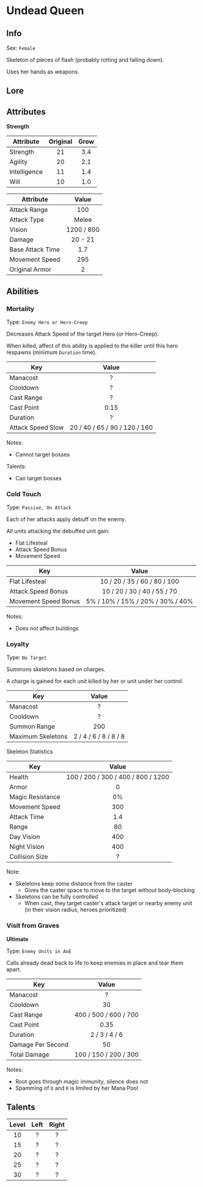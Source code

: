 # Undead Queen

## Info
Sex: `Female`

Skeleton of pieces of flash (probably rotting and falling down).

Uses her hands as weapons.

## Lore

## Attributes

**Strength**

|  Attribute   | Original | Grow |
|--------------|:--------:|:----:|
| Strength     |    21    | 3.4  |
| Agility      |    20    | 2.1  |
| Intelligence |    11    | 1.4  |
| Will     |    10    | 1.0  |


|    Attribute     |   Value    |
|------------------|:----------:|
| Attack Range     |    100     |
| Attack Type      |   Melee    |
| Vision           | 1200 / 800 |
| Damage           |  20 - 21   |
| Base Attack Time |    1.7     |
| Movement Speed   |    295     |
| Original Armor   |      2     |

## Abilities

### Mortality

Type: `Enemy Hero or Hero-Creep`

Decreases Attack Speed of the target Hero (or Hero-Creep).

When killed, affect of this ability is applied to the killer until this hero respawns (minimum `Duration` time).

| Key | Value |
|-----|:-----:|
| Manacost | ? |
| Cooldown | ? |
| Cast Range | ? |
| Cast Point | 0.15 |
| Duration | ? |
| Attack Speed Slow | 20 / 40 / 65 / 90 / 120 / 160 |

Notes:
- Cannot target bosses

Talents:
- Can target bosses


### Cold Touch

Type: `Passive, On Attack`

Each of her attacks apply debuff on the enemy.

All units attacking the debuffed unit gain:
- Flat Lifesteal
- Attack Speed Bonus
- Movement Speed

| Key | Value |
|-----|:-----:|
| Flat Lifesteal | 10 / 20 / 35 / 60 / 80 / 100 |
| Attack Speed Bonus | 10 / 20 / 30 / 40 / 55 / 70 |
| Movement Speed Bonus | 5% / 10% / 15% / 20% / 30% / 40% |

Notes:
- Does not affect buildings

### Loyalty

Type: `No Target`

Summons skeletons based on charges.

A charge is gained for each unit killed by her or unit under her control.

| Key | Value |
|-----|:-----:|
| Manacost | ? |
| Cooldown | ? |
| Summon Range | 200 |
| Maximum Skeletons | 2 / 4 / 6 / 8 / 8 / 8 |

Skeleton Statistics

| Key | Value |
|-----|:-----:|
| Health | 100 / 200 / 300 / 400 / 800 / 1200 |
| Armor | 0 |
| Magic Resistance | 0% |
| Movement Speed | 300 |
| Attack Time | 1.4 |
| Range | 80 |
| Day Vision   | 400 |
| Night Vision | 400 |
| Collision Size | ? |

Note:
- Skeletons keep some distance from the caster
  - Gives the caster space to move to the target without body-blocking
- Skeletons can be fully controlled
  - When cast, they target caster's attack target or nearby enemy unit (in their vision radius, heroes prioritized) 

### Visit from Graves
**__Ultimate__**

Type: `Enemy Units in AoE`

Calls already dead back to life to keep enemies in place and tear them apart.

| Key | Value |
|-----|:-----:|
| Manacost | ? |
| Cooldown | 30|
| Cast Range | 400 / 500 / 600 / 700 |
| Cast Point | 0.35 |
| Duration | 2 / 3 / 4 / 6 |
| Damage Per Second | 50 |
| Total Damage | 100 / 150 / 200 / 300 | 

Notes:
- Root goes through magic immunity, silence does not
- Spamming of `Q` and `R` is limited by her Mana Pool

## Talents

| Level | Left | Right |
|:-----:|:----:|:-----:|
| 10 | ? | ? |
| 15 | ? | ? |
| 20 | ? | ? |
| 25 | ? | ? |
| 30 | ? | ? |

